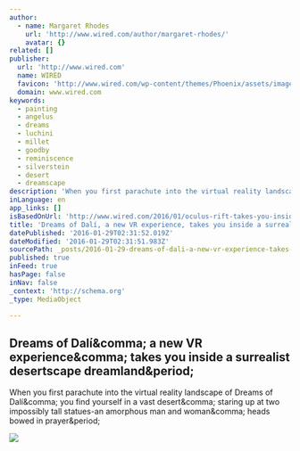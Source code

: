 ```yaml
---
author:
  - name: Margaret Rhodes
    url: 'http://www.wired.com/author/margaret-rhodes/'
    avatar: {}
related: []
publisher:
  url: 'http://www.wired.com'
  name: WIRED
  favicon: 'http://www.wired.com/wp-content/themes/Phoenix/assets/images/favicon.ico'
  domain: www.wired.com
keywords:
  - painting
  - angelus
  - dreams
  - luchini
  - millet
  - goodby
  - reminiscence
  - silverstein
  - desert
  - dreamscape
description: 'When you first parachute into the virtual reality landscape of Dreams of Dalí, you find yourself in a vast desert, staring up at two impossibly tall statues-an amorphous man and woman, heads bowed in prayer.'
inLanguage: en
app_links: []
isBasedOnUrl: 'http://www.wired.com/2016/01/oculus-rift-takes-you-inside-the-wild-mind-of-salvador-dali/'
title: 'Dreams of Dalí, a new VR experience, takes you inside a surrealist desertscape dreamland.'
datePublished: '2016-01-29T02:31:52.019Z'
dateModified: '2016-01-29T02:31:51.983Z'
sourcePath: _posts/2016-01-29-dreams-of-dali-a-new-vr-experience-takes-you-inside-a-surr.md
published: true
inFeed: true
hasPage: false
inNav: false
_context: 'http://schema.org'
_type: MediaObject

---
```

<article style=""><h1>Dreams of Dalí&amp;comma; a new VR experience&amp;comma; takes you inside a surrealist desertscape dreamland&amp;period;</h1><p>When you first parachute into the virtual reality landscape of Dreams of Dalí&amp;comma; you find yourself in a vast desert&amp;comma; staring up at two impossibly tall statues-an amorphous man and woman&amp;comma; heads bowed in prayer&amp;period;</p><img src="http://www.wired.com/wp-content/uploads/2016/01/Dali-1200x630-e1453848899626.jpg" /></article>